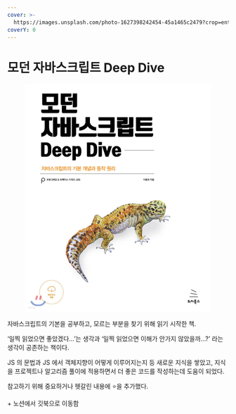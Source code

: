 ```yaml
---
cover: >-
  https://images.unsplash.com/photo-1627398242454-45a1465c2479?crop=entropy&cs=srgb&fm=jpg&ixid=M3wxOTcwMjR8MHwxfHNlYXJjaHwxfHxqYXZhc2NyaXB0fGVufDB8fHx8MTY4NzE2NDM0OHww&ixlib=rb-4.0.3&q=85
coverY: 0
---
```


# 모던 자바스크립트 Deep Dive

<figure><img src="../../.gitbook/assets/image (32).png" alt=""><figcaption></figcaption></figure>

자바스크립트의 기본을 공부하고, 모르는 부분을 찾기 위해 읽기 시작한 책.

‘일찍 읽었으면 좋았겠다…’는 생각과 ‘일찍 읽었으면 이해가 안가지 않았을까…?’ 라는 생각이 공존하는 책이다.

JS 의 문법과 JS 에서 객체지향이 어떻게 이루어지는지 등 새로운 지식을 쌓았고, 지식을 프로젝트나 알고리즘 풀이에 적용하면서 더 좋은 코드를 작성하는데 도움이 되었다.

참고하기 위해 중요하거나 헷갈린 내용에 ⭐을 추가했다.

\+ 노션에서 깃북으로 이동함
